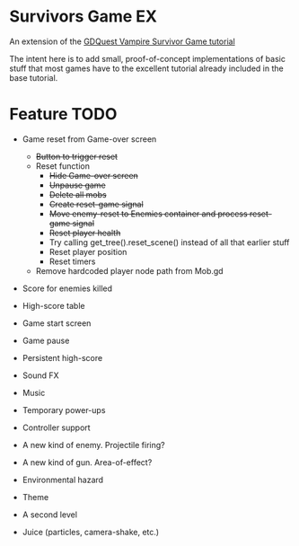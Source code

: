 # Survivors Game EX
An extension of the [GDQuest Vampire Survivor Game tutorial](https://www.youtube.com/watch?v=GwCiGixlqiU)

The intent here is to add small, proof-of-concept implementations of basic stuff that most games
have to the excellent tutorial already included in the base tutorial.

# Feature TODO
* Game reset from Game-over screen
	* ~~Button to trigger reset~~
	* Reset function
		* ~~Hide Game-over screen~~
		* ~~Unpause game~~
		* ~~Delete all mobs~~
		* ~~Create reset-game signal~~
		* ~~Move enemy-reset to Enemies container and process reset-game signal~~
		* ~~Reset player health~~
		* Try calling get_tree().reset_scene() instead of all that earlier stuff
		* Reset player position		
		* Reset timers
	* Remove hardcoded player node path from Mob.gd
	
* Score for enemies killed
* High-score table
* Game start screen
* Game pause
* Persistent high-score
* Sound FX
* Music
* Temporary power-ups
* Controller support
* A new kind of enemy. Projectile firing?
* A new kind of gun. Area-of-effect?
* Environmental hazard
* Theme
* A second level
* Juice (particles, camera-shake, etc.)
